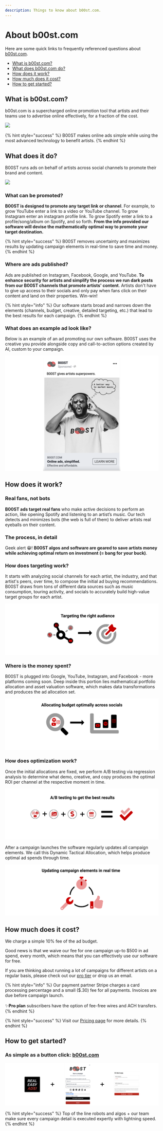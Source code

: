 ```yaml
---
description: Things to know about b00st.com.
---
```


# About b00st.com

Here are some quick links to frequently referenced questions about [b00st.com](https://b00st.com).

* [What is b00st.com?](./#what-is-b00st.com)
* [What does b00st.com do?](./#what-does-it-do)
* [How does it work?](./#how-does-it-work)
* [How much does it cost?](./#how-much-does-it-cost)
* [How to get started?](./#how-to-get-started)

## What is b00st.com?

b00st.com is a supercharged online promotion tool that artists and their teams use to advertise online effectively, for a fraction of the cost.

![](../../.gitbook/assets/powerful\_tech\_to\_grow\_your\_fan\_base.png)

{% hint style="success" %}
B00ST makes online ads simple while using the most advanced technology to benefit artists.
{% endhint %}

## What does it do?

B00ST runs ads on behalf of artists across social channels to promote their brand and content.

![](../../.gitbook/assets/undraw\_how-it-works-B00ST-FAQ.png)

### What can be promoted?

**B00ST is designed to promote any target link or channel**. For example, to grow YouTube enter a link to a video or YouTube channel. To grow Instagram enter an instagram profile link. To grow Spotify enter a link to a profile/song/album on Spotify, and so forth. **From the info provided our software will devise the mathematically optimal way to promote your target destination.**

{% hint style="success" %}
B00ST removes uncertainty and maximizes results by updating campaign elements in real-time to save time and money.
{% endhint %}

### Where are ads published?

Ads are published on Instagram, Facebook, Google, and YouTube. **To enhance security for artists and simplify the process we run dark posts from our B00ST channels that promote artists' content**. Artists don't have to give up access to their socials and only pay when fans click on their content and land on their properties. Win-win!

{% hint style="info" %}
Our software starts broad and narrows down the elements (channels, budget, creative, detailed targeting, etc.) that lead to the best results for each campaign.
{% endhint %}

### What does an example ad look like?

Below is an example of an ad promoting our own software. B00ST uses the creative you provide alongside copy and call-to-action options created by AI, custom to your campaign.

![](../../.gitbook/assets/ad-mock.png)

## How does it work?

### Real fans, not bots

**B00ST ads target real fans** who make active decisions to perform an action, like opening Spotify and listening to an artist’s music. Our tech detects and minimizes bots (the web is full of them) to deliver artists real eyeballs on their content.

### The process, in detail

Geek alert 😁! **B00ST algos and software are geared to save artists money while achieving optimal return on investment (= bang for your buck)**.

### How does targeting work?

It starts with analyzing social channels for each artist, the industry, and that artist's peers, over time, to compose the initial ad buying recommendations. B00ST draws from tons of different data sources such as music consumption, touring activity, and socials to accurately build high-value target groups for each artist.

![](<../../.gitbook/assets/targeting the right audience.png>)

### Where is the money spent?

B00ST is plugged into Google, YouTube, Instagram, and Facebook - more platforms coming soon. Deep inside this portion lies mathematical portfolio allocation and asset valuation software, which makes data transformations and produces the ad allocation set.

![](<../../.gitbook/assets/allocating budget optimally across socials.png>)

### How does optimization work?

Once the initial allocations are fixed, we perform A/B testing via regression analysis to determine what demo, creative, and copy produces the optimal ROI per channel at the respective moment in time.

![](<../../.gitbook/assets/ab testing for FAQ.png>)

After a campaign launches the software regularly updates all campaign elements. We call this Dynamic Tactical Allocation, which helps produce optimal ad spends through time.

![](<../../.gitbook/assets/updating campaign elements in real time.png>)

## How much does it cost?



We charge a simple 10% fee of the ad budget.&#x20;

Good news is that we waive our fee for one campaign up-to $500 in ad spend, every month, which means that you can effectively use our software for free.&#x20;

If you are thinking about running a lot of campaigns for different artists on a regular basis, please check out our [pro tier](https://b00st.com/#pricing) or drop us an email.

{% hint style="info" %}
Our payment partner Stripe charges a card processing percentage and a small ($.30) fee for all payments. Invoices are due before campaign launch. \
\
:sparkles:**Pro plan** subscribers have the option of fee-free wires and ACH transfers.
{% endhint %}

{% hint style="success" %}
Visit our [Pricing page](https://b00st.com/#pricing) for more details.&#x20;
{% endhint %}

## How to get started?

### As simple as a button click: [b00st.com](https://b00st.com)

![](../../.gitbook/assets/how-it-works-easy-button.png)

{% hint style="success" %}
Top of the line robots and algos + our team make sure every campaign detail is executed expertly with lightning speed.
{% endhint %}
